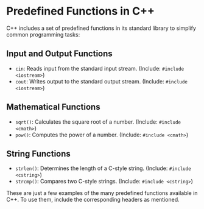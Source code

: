 # Predefined Functions in C++

C++ includes a set of predefined functions in its standard library to simplify common programming tasks:

## Input and Output Functions

- `cin`: Reads input from the standard input stream. (Include: `#include <iostream>`)
- `cout`: Writes output to the standard output stream. (Include: `#include <iostream>`)

## Mathematical Functions

- `sqrt()`: Calculates the square root of a number. (Include: `#include <cmath>`)
- `pow()`: Computes the power of a number. (Include: `#include <cmath>`)

## String Functions

- `strlen()`: Determines the length of a C-style string. (Include: `#include <cstring>`)
- `strcmp()`: Compares two C-style strings. (Include: `#include <cstring>`)

These are just a few examples of the many predefined functions available in C++. To use them, include the corresponding headers as mentioned.
